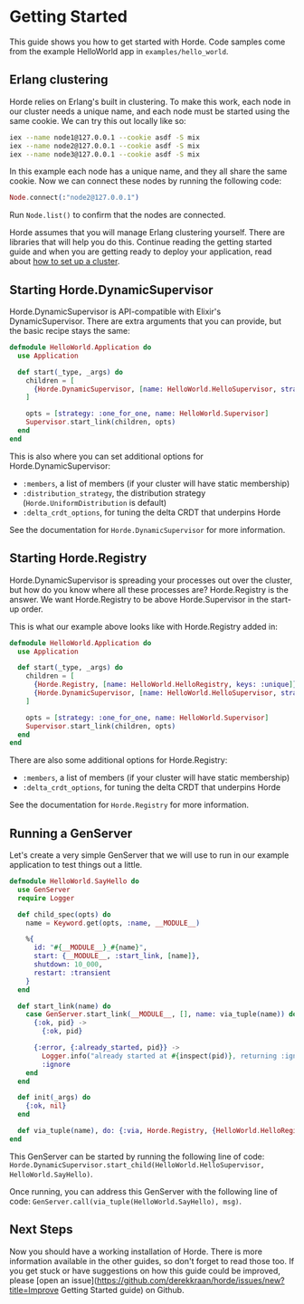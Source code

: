 # Getting Started

This guide shows you how to get started with Horde. Code samples come from the example HelloWorld app in `examples/hello_world`.

## Erlang clustering

Horde relies on Erlang's built in clustering. To make this work, each node in our cluster needs a unique name, and each node must be started using the same cookie. We can try this out locally like so:

```bash
iex --name node1@127.0.0.1 --cookie asdf -S mix
iex --name node2@127.0.0.1 --cookie asdf -S mix
iex --name node3@127.0.0.1 --cookie asdf -S mix
```

In this example each node has a unique name, and they all share the same cookie. Now we can connect these nodes by running the following code:

```elixir
Node.connect(:"node2@127.0.0.1")
```

Run `Node.list()` to confirm that the nodes are connected.

Horde assumes that you will manage Erlang clustering yourself. There are libraries that will help you do this. Continue reading the getting started guide and when you are getting ready to deploy your application, read about [how to set up a cluster](libcluster.html).

## Starting Horde.DynamicSupervisor

Horde.DynamicSupervisor is API-compatible with Elixir's DynamicSupervisor. There are extra arguments that you can provide, but the basic recipe stays the same:

```elixir
defmodule HelloWorld.Application do
  use Application

  def start(_type, _args) do
    children = [
      {Horde.DynamicSupervisor, [name: HelloWorld.HelloSupervisor, strategy: :one_for_one]},
    ]

    opts = [strategy: :one_for_one, name: HelloWorld.Supervisor]
    Supervisor.start_link(children, opts)
  end
end
```

This is also where you can set additional options for Horde.DynamicSupervisor:
- `:members`, a list of members (if your cluster will have static membership)
- `:distribution_strategy`, the distribution strategy (`Horde.UniformDistribution` is default)
- `:delta_crdt_options`, for tuning the delta CRDT that underpins Horde

See the documentation for `Horde.DynamicSupervisor` for more information.

## Starting Horde.Registry

Horde.DynamicSupervisor is spreading your processes out over the cluster, but how do you know where all these processes are? Horde.Registry is the answer. We want Horde.Registry to be above Horde.Supervisor in the start-up order. 

This is what our example above looks like with Horde.Registry added in:

```elixir
defmodule HelloWorld.Application do
  use Application

  def start(_type, _args) do
    children = [
      {Horde.Registry, [name: HelloWorld.HelloRegistry, keys: :unique]},
      {Horde.DynamicSupervisor, [name: HelloWorld.HelloSupervisor, strategy: :one_for_one]},
    ]

    opts = [strategy: :one_for_one, name: HelloWorld.Supervisor]
    Supervisor.start_link(children, opts)
  end
end
```

There are also some additional options for Horde.Registry:
- `:members`, a list of members (if your cluster will have static membership)
- `:delta_crdt_options`, for tuning the delta CRDT that underpins Horde

See the documentation for `Horde.Registry` for more information.

## Running a GenServer

Let's create a very simple GenServer that we will use to run in our example application to test things out a little.

```elixir
defmodule HelloWorld.SayHello do
  use GenServer
  require Logger

  def child_spec(opts) do
    name = Keyword.get(opts, :name, __MODULE__)

    %{
      id: "#{__MODULE__}_#{name}",
      start: {__MODULE__, :start_link, [name]},
      shutdown: 10_000,
      restart: :transient
    }
  end

  def start_link(name) do
    case GenServer.start_link(__MODULE__, [], name: via_tuple(name)) do
      {:ok, pid} ->
        {:ok, pid}

      {:error, {:already_started, pid}} ->
        Logger.info("already started at #{inspect(pid)}, returning :ignore")
        :ignore
    end
  end

  def init(_args) do
    {:ok, nil}
  end

  def via_tuple(name), do: {:via, Horde.Registry, {HelloWorld.HelloRegistry, name}}
end
```

This GenServer can be started by running the following line of code: `Horde.DynamicSupervisor.start_child(HelloWorld.HelloSupervisor, HelloWorld.SayHello)`.

Once running, you can address this GenServer with the following line of code: `GenServer.call(via_tuple(HelloWorld.SayHello), msg)`.

## Next Steps

Now you should have a working installation of Horde. There is more information available in the other guides, so don't forget to read those too. If you get stuck or have suggestions on how this guide could be improved, please [open an issue](https://github.com/derekkraan/horde/issues/new?title=Improve Getting Started guide) on Github.

